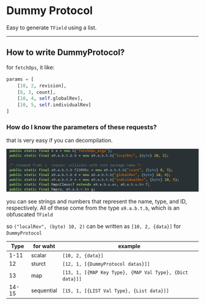 # Dummy Protocol

Easy to generate `TField` using a list.

---

## How to write DummyProtocol?

for `fetchOps`, it like:

```py
params = [
    [10, 2, revision],
    [8, 3, count],
    [10, 4, self.globalRev],
    [10, 5, self.individualRev]
]
```

### How do I know the parameters of these requests?

that is very easy if you can decompilation.

![](/examples/assets/2021-08-24_145129.png)

you can see strings and numbers that represent the name, type, and ID, respectively. All of these come from the type `a9.a.b.t.b`, which is an obfuscated `TField`

so `("localRev", (byte) 10, 2)` can be written as `[10, 2, {data}]` for `DummyProtocol`

Type | for waht | example |
---- | -------- | ------- |
| 1-11 | scalar | `[10, 2, {data}]`
| 12 | sturct | `[12, 1, [{DummyProtocol datas}]]`
| 13 | map | `[13, 1, [{MAP Key Type}, {MAP Val Type}, {Dict data}]]`
| 14-15 | sequential | `[15, 1, [{LIST Val Type}, {List data}]]`
